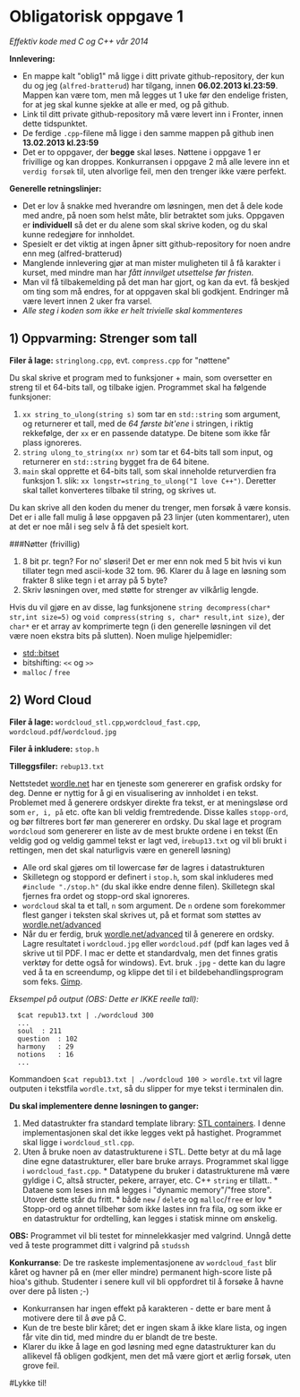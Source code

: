 Obligatorisk oppgave 1
========================================

*Effektiv kode med C og C++ vår 2014*

**Innlevering:** 

  * En mappe kalt "oblig1" må ligge i ditt private github-repository, der kun du og jeg (`alfred-bratterud`) har tilgang, innen **06.02.2013 kl.23:59**. Mappen kan være tom, men må legges ut 1 uke før den endelige fristen, for at jeg skal kunne sjekke at alle er med, og på github.
  * Link til ditt private github-repository må være levert inn i Fronter, innen dette tidspunktet.
  * De ferdige `.cpp`-filene må ligge i den samme mappen på github inen **13.02.2013 kl.23:59**
  * Det er to oppgaver, der **begge** skal løses. Nøttene i oppgave 1 er frivillige og kan droppes. Konkurransen i oppgave 2 må alle levere inn et `verdig forsøk` til, uten alvorlige feil, men den trenger ikke være perfekt.

**Generelle retningslinjer:**

  * Det er lov å snakke med hverandre om løsningen, men det å dele kode med andre, på noen som helst måte, blir betraktet som juks. Oppgaven er **individuell** så det er du alene som skal skrive koden, og du skal kunne redegjøre for innholdet.
  * Spesielt er det viktig at ingen åpner sitt github-repository for noen andre enn meg (alfred-bratterud)
  * Manglende innlevering gjør at man mister muligheten til å få karakter i kurset, med mindre man har *fått innvilget utsettelse før fristen.* 
  * Man vil få tilbakemelding på det man har gjort, og kan da evt. få beskjed om ting som må endres, for at oppgaven skal bli godkjent. Endringer må være levert innen 2 uker fra varsel.
  * *Alle steg i koden som ikke er helt trivielle skal kommenteres*

## 1) Oppvarming: Strenger som tall

**Filer å lage:** `stringlong.cpp`, evt. `compress.cpp` for "nøttene"

Du skal skrive et program med to funksjoner + main, som oversetter en streng til et 64-bits tall, og tilbake igjen. Programmet skal ha følgende funksjoner:

  1. `xx string_to_ulong(string s)` som tar en `std::string` som argument, og returnerer et tall, med de *64 første bit'ene* i stringen, i riktig rekkefølge, der `xx` er en passende datatype. De bitene som ikke får plass ignoreres.
  2. `string ulong_to_string(xx nr)` som tar et 64-bits tall som input, og returnerer en `std::string` bygget fra de 64 bitene. 
  3. `main` skal opprette et 64-bits tall, som skal inneholde returverdien fra funksjon 1. slik: `xx longstr=string_to_ulong("I love C++")`. Deretter skal tallet konverteres tilbake til string, og skrives ut.

Du kan skrive all den koden du mener du trenger, men forsøk å være konsis. Det er i alle fall mulig å løse oppgaven på 23 linjer (uten kommentarer), uten at det er noe mål i seg selv å få det spesielt kort.

###Nøtter (frivillig)
  1. 8 bit pr. tegn? For no' sløseri! Det er mer enn nok med 5 bit hvis vi kun tillater tegn med ascii-kode 32 tom. 96. Klarer du å lage en løsning som frakter 8 slike tegn i et array på 5 byte? 
  2. Skriv løsningen over, med støtte for strenger av vilkårlig lengde. 

Hvis du vil gjøre en av disse, lag funksjonene `string decompress(char* str,int size=5)` og `void compress(string s, char* result,int size)`, der `char*` er et array av komprimerte tegn (i den generelle løsningen vil det være noen ekstra bits på slutten).  Noen mulige hjelpemidler:

  * [std::bitset](http://www.cplusplus.com/reference/bitset/bitset/)
  * bitshifting: `<<` og `>>`
  * `malloc` / `free`

## 2) Word Cloud

**Filer å lage:** `wordcloud_stl.cpp`,`wordcloud_fast.cpp`, `wordcloud.pdf`/`wordcloud.jpg`

**Filer å inkludere:** `stop.h`

**Tilleggsfiler:** `rebup13.txt`
	  
Nettstedet [wordle.net](http://www.wordle.net) har en tjeneste som genererer en grafisk ordsky for deg. Denne er nyttig for å gi en visualisering av innholdet i en tekst. Problemet med å generere ordskyer direkte fra tekst, er at meningsløse ord som `er, i, på` etc. ofte kan bli veldig fremtredende. Disse kalles `stopp-ord`, og bør filtreres bort før man genererer en ordsky. Du skal lage et program `wordcloud` som genererer en liste av de mest brukte ordene i en tekst (En veldig god og veldig gammel tekst er lagt ved, i`rebup13.txt` og vil bli brukt i rettingen, men det skal naturligvis være en generell løsning) 

  * Alle ord skal gjøres om til lowercase før de lagres i datastrukturen
  * Skilletegn og stoppord er definert i `stop.h`, som skal inkluderes med `#include "./stop.h"` (du skal ikke endre denne filen). Skilletegn skal fjernes fra ordet og stopp-ord skal ignoreres. 
  * `wordcloud` skal ta et tall, `n` som argument. De `n` ordene som forekommer flest ganger i teksten skal skrives ut, på et format som støttes av [wordle.net/advanced](http://www.wordle.net/advanced)
  * Når du er ferdig, bruk [wordle.net/advanced](http://www.wordle.net/advanced) til å generere en ordsky. Lagre resultatet i `wordcloud.jpg` eller `wordcloud.pdf` (pdf kan lages ved å skrive ut til PDF. I mac er dette et standardvalg, men det finnes gratis verktøy for dette også for windows). Evt. bruk `.jpg` - dette kan du lagre ved å ta en screendump, og klippe det til i et bildebehandlingsprogram som feks. [Gimp](http://www.gimp.org/).

*Eksempel på output (OBS: Dette er IKKE reelle tall):*

      $cat repub13.txt | ./wordcloud 300
      ...
      soul	: 211
      question 	: 102
      harmony  	: 29
      notions  	: 16
      ...

Kommandoen `$cat repub13.txt | ./wordcloud 100 > wordle.txt` vil lagre outputen i tekstfila `wordle.txt`, så du slipper for mye tekst i terminalen din.

**Du skal implementere denne løsningen to ganger:**

  1. Med datastrukter fra standard template library: [STL containers](http://www.cplusplus.com/reference/stl/). I denne implementasjonen skal det ikke legges vekt på hastighet. Programmet skal ligge i `wordcloud_stl.cpp`.
  2. Uten å bruke noen av datastrukturene i STL. Dette betyr at du må lage dine egne datastrukturer, eller bare bruke arrays. Programmet skal ligge i `wordcloud_fast.cpp`.
    * Datatypene du bruker i datastrukturene må være gyldige i C, altså structer, pekere, arrayer, etc. C++ `string` er tillatt..
    * Dataene som leses inn må legges i "dynamic memory"/"free store". Utover dette står du fritt.
    * både `new` / `delete` og `malloc`/`free` er lov
    * Stopp-ord og annet tilbehør som ikke lastes inn fra fila, og som ikke er en datastruktur for ordtelling, kan legges i statisk minne om ønskelig. 

**OBS:** Programmet vil bli testet for minnelekkasjer med valgrind. Unngå dette ved å teste programmet ditt i valgrind på `studssh`
    
**Konkurranse**: De tre raskeste implementasjonene av `wordcloud_fast` blir kåret og havner på en (mer eller mindre) permanent high-score liste på hioa's github. Studenter i senere kull vil bli oppfordret til å forsøke å havne over dere på listen ;-)

  * Konkurransen har ingen effekt på karakteren - dette er bare ment å motivere dere til å øve på C.
  * Kun de tre beste blir kåret; det er ingen skam å ikke klare lista, og ingen får vite din tid, med mindre du er blandt de tre beste.
  * Klarer du ikke å lage en god løsning med egne datastrukturer kan du allikevel få obligen godkjent, men det må være gjort et ærlig forsøk, uten grove feil.


#Lykke til!
